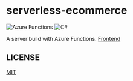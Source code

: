 # serverless-ecommerce
![Azure Functions](https://img.shields.io/badge/Azure%20Functions-0073C6?style=for-the-badge&logo=azurefunctions&logoColor=white&labelColor=101010)
![C#](https://img.shields.io/badge/C%23-6A1577?style=for-the-badge&logo=csharp&logoColor=white&labelColor=101010)

A server build with Azure Functions. [Frontend](https://github.com/VictorFranco/react-ecommerce)

## LICENSE
[MIT](LICENSE "LICENSE")
